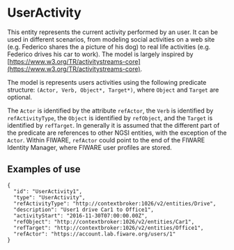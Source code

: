 # UserActivity

This entity represents the current activity performed by an user. It can be used in different
scenarios, from modeling social activities on a web site (e.g. Federico shares the a picture of his dog) to real life activities (e.g. Federico drives his car to work). The model is largely inspired by
[https://www.w3.org/TR/activitystreams-core](https://www.w3.org/TR/activitystreams-core).

The model is represents users activities using the following predicate structure: `(Actor, Verb, Object*, Target*)`, where `Object` and `Target` are optional.

The `Actor` is identified by the attribute `refActor`, the `Verb` is identified by `refActivityType`, the `Object` is identified by `refObject`, and the `Target` is identified by `refTarget`. In generally it is assumed that the different part of the predicate are references to other NGSI entities, with the exception of the `Actor`. Within FIWARE, `refActor` could point to the end of the FIWARE Identity Manager, where FIWARE user profiles are stored.

## Examples of use

```
{
  "id": "UserActivity1",
  "type": "UserActivity",
  "refActivityType": "http://contextbroker:1026/v2/entities/Drive",
  "description": "User1 drive Car1 to Office1",
  "activityStart": "2016-11-30T07:00:00.00Z",
  "refObject": "http://contextbroker:1026/v2/entities/Car1",
  "refTarget": "http://contextbroker:1026/v2/entities/Office1",
  "refActor": "https://account.lab.fiware.org/users/1"
}
```
